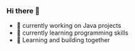 ### Hi there 👋

- 🔭 currently working on Java projects
- 🌱 currently learning programming skills
- 🤔 Learning and building together







<!--
**anjaliap/anjaliap** is a ✨ _special_ ✨ repository because its `README.md` (this file) appears on your GitHub profile.

